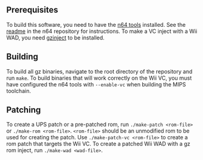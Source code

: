 ## Prerequisites
To build this software, you need to have the
[n64 tools](https://github.com/glankk/n64) installed. See the
[readme](https://github.com/glankk/n64/blob/master/README.md) in the n64
repository for instructions. To make a VC inject with a Wii WAD, you need
[gzinject](https://github.com/krimtonz/gzinject) to be installed.

## Building
To build all gz binaries, navigate to the root directory of the repository and
run `make`. To build binaries that will work correctly on the Wii VC, you must
have configured the n64 tools with `--enable-vc` when building the MIPS
toolchain.

## Patching
To create a UPS patch or a pre-patched rom, run `./make-patch <rom-file>`
or `./make-rom <rom-file>`. `<rom-file>` should be an unmodified rom to be
used for creating the patch. Use `./make-patch-vc <rom-file>` to create a
rom patch that targets the Wii VC. To create a patched Wii WAD with a gz rom
inject, run `./make-wad <wad-file>`.
